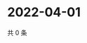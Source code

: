 # 2022-04-01

共 0 条

<!-- BEGIN WEIBO -->
<!-- 最后更新时间 Fri Apr 01 2022 22:15:32 GMT+0800 (China Standard Time) -->

<!-- END WEIBO -->
